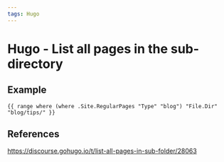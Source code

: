 ```yaml
---
tags: Hugo
---
```


# Hugo - List all pages in the sub-directory

## Example
 
```
{{ range where (where .Site.RegularPages "Type" "blog") "File.Dir" "blog/tips/" }}
```

## References

https://discourse.gohugo.io/t/list-all-pages-in-sub-folder/28063

